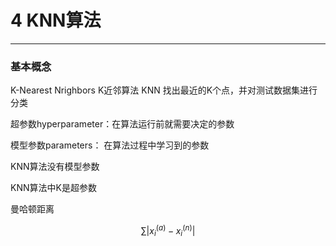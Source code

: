 # 4 KNN算法
---
<script type="text/javascript" src="http://cdn.mathjax.org/mathjax/latest/MathJax.js?config=default"></script>
### 基本概念
K-Nearest Nrighbors K近邻算法 KNN
找出最近的K个点，并对测试数据集进行分类

超参数hyperparameter：在算法运行前就需要决定的参数

模型参数parameters： 在算法过程中学习到的参数

KNN算法没有模型参数

KNN算法中K是超参数

曼哈顿距离

$$\sum \left| x_i^\left(a\right) - x_i^\left(n\right) \right|$$

